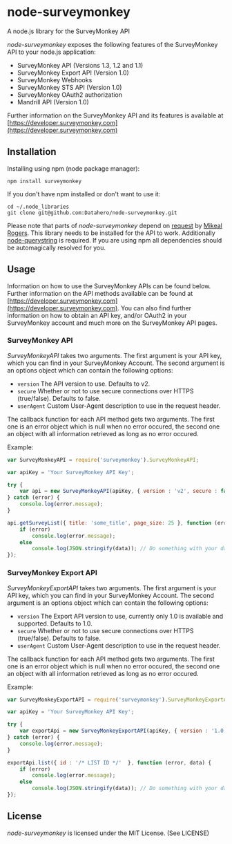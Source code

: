 # node-surveymonkey

A node.js library for the SurveyMonkey API

_node-surveymonkey_ exposes the following features of the SurveyMonkey API to your node.js application:
 
 * SurveyMonkey API (Versions 1.3, 1.2 and 1.1)
 * SurveyMonkey Export API (Version 1.0)
 * SurveyMonkey Webhooks
 * SurveyMonkey STS API (Version 1.0)
 * SurveyMonkey OAuth2 authorization
 * Mandrill API (Version 1.0)

Further information on the SurveyMonkey API and its features is available at [https://developer.surveymonkey.com](https://developer.surveymonkey.com)

## Installation

Installing using npm (node package manager):

    npm install surveymonkey
    
If you don't have npm installed or don't want to use it:

    cd ~/.node_libraries
    git clone git@github.com:Datahero/node-surveymonkey.git

Please note that parts of _node-surveymonkey_ depend on [request](http://github.com/mikeal/request) by [Mikeal Rogers](http://github.com/mikeal). This library needs to be installed for the API to work. Additionally [node-querystring](http://github.com/visionmedia/node-querystring) is required. If you are using npm all dependencies should be automagically resolved for you.

## Usage

Information on how to use the SurveyMonkey APIs can be found below. Further information on the API methods available can be found at [https://developer.surveymonkey.com](https://developer.surveymonkey.com). You can also find further information on how to obtain an API key, and/or OAuth2 in your SurveyMonkey account and much more on the SurveyMonkey API pages.

### SurveyMonkey API

_SurveyMonkeyAPI_ takes two arguments. The first argument is your API key, which you can find in your SurveyMonkey Account. The second argument is an options object which can contain the following options:

 * `version` The API version to use. Defaults to v2.
 * `secure` Whether or not to use secure connections over HTTPS (true/false). Defaults to false.
 * `userAgent` Custom User-Agent description to use in the request header.
 
The callback function for each API method gets two arguments. The first one is an error object which is null when no error occured, the second one an object with all information retrieved as long as no error occured.

Example:

```javascript
var SurveyMonkeyAPI = require('surveymonkey').SurveyMonkeyAPI;

var apiKey = 'Your SurveyMonkey API Key';

try { 
    var api = new SurveyMonkeyAPI(apiKey, { version : 'v2', secure : false });
} catch (error) {
    console.log(error.message);
}

api.getSurveyList({ title: 'some_title', page_size: 25 }, function (error, data) {
    if (error)
        console.log(error.message);
    else
        console.log(JSON.stringify(data)); // Do something with your data!
});

```
    
### SurveyMonkey Export API

_SurveyMonkeyExportAPI_ takes two arguments. The first argument is your API key, which you can find in your SurveyMonkey Account. The second argument is an options object which can contain the following options:

 * `version` The Export API version to use, currently only 1.0 is available and supported. Defaults to 1.0.
 * `secure` Whether or not to use secure connections over HTTPS (true/false). Defaults to false.
 * `userAgent` Custom User-Agent description to use in the request header.
 
The callback function for each API method gets two arguments. The first one is an error object which is null when no error occured, the second one an object with all information retrieved as long as no error occured. 

Example:

```javascript
var SurveyMonkeyExportAPI = require('surveymonkey').SurveyMonkeyExportAPI;

var apiKey = 'Your SurveyMonkey API Key';

try { 
    var exportApi = new SurveyMonkeyExportAPI(apiKey, { version : '1.0', secure: false });
} catch (error) {
    console.log(error.message);
}

exportApi.list({ id : '/* LIST ID */'  }, function (error, data) {
    if (error)
        console.log(error.message);
    else
        console.log(JSON.stringify(data)); // Do something with your data!
});
```
  
## License

_node-surveymonkey_ is licensed under the MIT License. (See LICENSE) 

